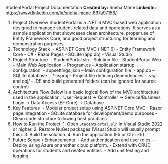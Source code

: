 StudentPortal Project Documentation
**Created by:** Sneha Mane
**LinkedIn:** https://www.linkedin.com/in/sneha-mane-697a97156/
1. Project Overview
StudentPortal is a .NET 6 MVC-based web application designed to manage student-related data and operations. It serves as a sample application that showcases clean architecture, proper use of Entity Framework Core, and good project structuring for learning and demonstration purposes.
2. Technology Stack
 - ASP.NET Core MVC (.NET 6) - Entity Framework Core - C# - Razor Pages - SQLite (app.db) - Visual Studio 
3. Project Structure
 - StudentPortal.sln – Solution file - StudentPortal.Web – Main Web Application   - Program.cs – Application startup configuration   - appsettings.json – Main configuration file   - app.db – SQLite database   - *.csproj – Project file defining dependencies - .vs/ and obj/ – IDE and build generated folders (can be ignored for source control) 
4. Architecture Flow
Below is a basic logical flow of the MVC architecture used in the application:
 User Request -> Controller -> Service/Business Logic -> Data Access (EF Core) -> Database   
5. Key Features
 - Modular project setup using ASP.NET Core MVC - Razor page integration - SQLite database for development/demo purposes - Clean code structure following best practices 
6. How to Run the Project
 1. Open `StudentPortal.sln` in Visual Studio 2022 or higher. 2. Restore NuGet packages (Visual Studio will usually prompt this). 3. Build the solution. 4. Run the application (F5 or Ctrl+F5). 
7. Future Scope / Enhancements
 - Add authentication and user roles. - Deploy using Azure or another cloud platform. - Extend with CRUD operations for students and related entities. - Add unit testing and logging. 

